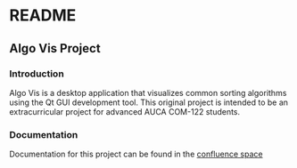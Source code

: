 # README

## Algo Vis Project

### Introduction

Algo Vis is a desktop application that visualizes common sorting algorithms using the Qt GUI development tool. This original project is intended to be an extracurricular project for advanced AUCA COM-122 students.

### Documentation

Documentation for this project can be found in the [confluence space](https://com-122-2023.atlassian.net/l/cp/L0uxHCcW)
